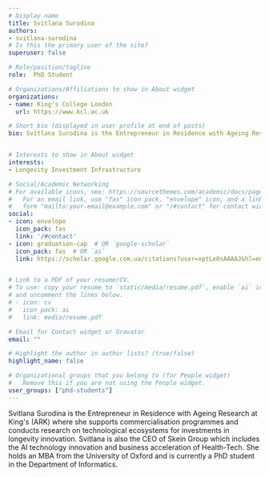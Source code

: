 ```yaml
---
# Display name
title: Svitlana Surodina
authors:
- svitlana-surodina
# Is this the primary user of the site?
superuser: false

# Role/position/tagline
role:  PhD Student

# Organizations/Affiliations to show in About widget
organizations:
- name: King's College London
  url: https://www.kcl.ac.uk

# Short bio (displayed in user profile at end of posts)
bio: Svitlana Surodina is the Entrepreneur in Residence with Ageing Research at King's (ARK) where she supports commercialisation programmes and conducts research on technological ecosystems for investments in longevity innovation.


# Interests to show in About widget
interests:
- Longevity Investment Infrastructure

# Social/Academic Networking
# For available icons, see: https://sourcethemes.com/academic/docs/page-builder/#icons
#   For an email link, use "fas" icon pack, "envelope" icon, and a link in the
#   form "mailto:your-email@example.com" or "/#contact" for contact widget.
social:
- icon: envelope
  icon_pack: fas
  link: '/#contact'
- icon: graduation-cap  # OR `google-scholar`
  icon_pack: fas  # OR `ai`
  link: https://scholar.google.com.ua/citations?user=xptLe0sAAAAJ&hl=en&oi=ao


# Link to a PDF of your resume/CV.
# To use: copy your resume to `static/media/resume.pdf`, enable `ai` icons in `params.toml`, 
# and uncomment the lines below.
# - icon: cv
#   icon_pack: ai
#   link: media/resume.pdf

# Email for Contact widget or Gravatar
email: ""

# Highlight the author in author lists? (true/false)
highlight_name: false

# Organizational groups that you belong to (for People widget)
#   Remove this if you are not using the People widget.
user_groups: ["phd-students"]
---
```


Svitlana Surodina is the Entrepreneur in Residence with Ageing Research at King's (ARK) where she supports commercialisation programmes and conducts research on technological ecosystems for investments in longevity innovation. Svitlana is also the CEO of Skein Group which includes the AI technology innovation and business acceleration of Health-Tech. She holds an MBA from the University of Oxford and is currently a PhD student in the Department of Informatics.
